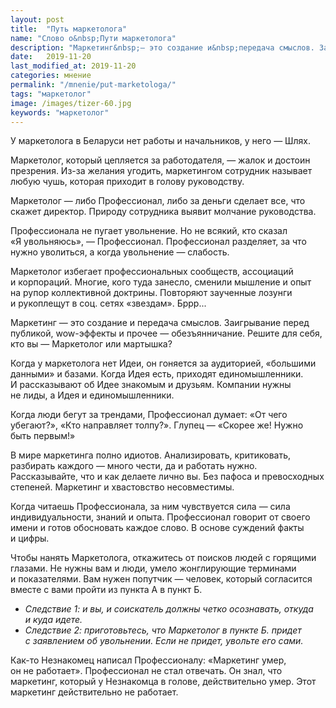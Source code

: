 ```yaml
---
layout: post
title:  "Путь маркетолога"
name: "Слово о&nbsp;Пути маркетолога"
description: "Маркетинг&nbsp;— это создание и&nbsp;передача смыслов. Заигрывание перед публикой, wow-эффекты и&nbsp;прочее&nbsp;— обезъянничание. Решите для себя, кто вы&nbsp;— Маркетолог или мартышка?  "
date:   2019-11-20
last_modified_at: 2019-11-20
categories: мнение
permalink: "/mnenie/put-marketologa/"
tags: "маркетолог"
image: /images/tizer-60.jpg
keywords: "маркетолог"
---
```



<p>У&nbsp;маркетолога в&nbsp;Беларуси нет работы и&nbsp;начальников, у&nbsp;него&nbsp;— Шлях. </p>
	
<p> Маркетолог, который цепляется за&nbsp;работодателя,&nbsp;— жалок и&nbsp;достоин презрения. Из-за желания угодить, маркетингом сотрудник называет любую чушь, которая приходит в&nbsp;голову руководству.  </p>

 <p>Маркетолог&nbsp;— либо Профессионал, либо за&nbsp;деньги сделает все, что скажет директор. Природу сотрудника выявит молчание руководства.  </p>
 <p>Профессионала не&nbsp;пугает увольнение. Но&nbsp;не&nbsp;всякий, кто сказал «Я&nbsp;увольняюсь»,&nbsp;— Профессионал. Профессионал разделяет, за&nbsp;что нужно уволиться, а&nbsp;когда увольнение&nbsp;— слабость.  </p>
 <p>Маркетолог избегает профессиональных сообществ, ассоциаций и&nbsp;корпораций. Многие, кого туда занесло, сменили мышление и&nbsp;опыт на&nbsp;рупор коллективной доктрины. Повторяют заученные лозунги и&nbsp;рукоплещут в&nbsp;соц. сетях «звездам». Бррр... </p>
 <p>Маркетинг&nbsp;— это создание и&nbsp;передача смыслов. Заигрывание перед публикой, wow-эффекты и&nbsp;прочее&nbsp;— обезъянничание. Решите для себя, кто вы&nbsp;— Маркетолог или мартышка?  </p>
	
 <p>Когда у&nbsp;маркетолога нет Идеи, он&nbsp;гоняется за&nbsp;аудиторией, «большими данными» и&nbsp;базами. Когда Идея есть, приходят единомышленники. И&nbsp;рассказывают об&nbsp;Идее знакомым и&nbsp;друзьям. Компании нужны не&nbsp;лиды, а&nbsp;Идея и&nbsp;единомышленники.  </p>
 <p>Когда люди бегут за&nbsp;трендами, Профессионал думает: «От&nbsp;чего убегают?», «Кто направляет толпу?». Глупец&nbsp;— «Скорее&nbsp;же! Нужно быть первым!» </p>
 <p>В&nbsp;мире маркетинга полно идиотов. Анализировать, критиковать, разбирать каждого&nbsp;— много чести, да&nbsp;и&nbsp;работать нужно. Рассказывайте, что и&nbsp;как делаете лично&nbsp;вы. Без пафоса и&nbsp;превосходных степеней. Маркетинг и&nbsp;хвастовство несовместимы. 
</p>
<p>Когда читаешь Профессионала, за&nbsp;ним чувствуется сила&nbsp;— сила индивидуальности, знаний и&nbsp;опыта. Профессионал говорит от&nbsp;своего имени и&nbsp;готов обосновать каждое слово. В&nbsp;основе суждений факты и&nbsp;цифры. </p>
 <div class="markedfield">Чтобы нанять Маркетолога, откажитесь от&nbsp;поисков людей с&nbsp;горящими глазами. Не&nbsp;нужны вам и&nbsp;люди, умело жонглирующие терминами и&nbsp;показателями. Вам нужен попутчик&nbsp;— человек, который согласится вместе с&nbsp;вами пройти из&nbsp;пункта&nbsp;А в&nbsp;пункт Б. 
<ul>
 <li><i>Следствие&nbsp;1: и&nbsp;вы, и&nbsp;соискатель должны четко осознавать, откуда и&nbsp;куда идете.</i> </li>
 <li><i>Следствие&nbsp;2: приготовьтесь, что Маркетолог в&nbsp;пункте&nbsp;Б. придет с&nbsp;заявлением об&nbsp;увольнении. Если не&nbsp;придет, увольте его сами.</i></li>
</ul>
  </div>
 <p>Как-то Незнакомец написал Профессионалу: «Маркетинг умер, он&nbsp;не&nbsp;работает». Профессионал не&nbsp;стал отвечать. Он&nbsp;знал, что маркетинг, который у&nbsp;Незнакомца в&nbsp;голове, действительно умер. Этот маркетинг действительно не&nbsp;работает. 
</p>

